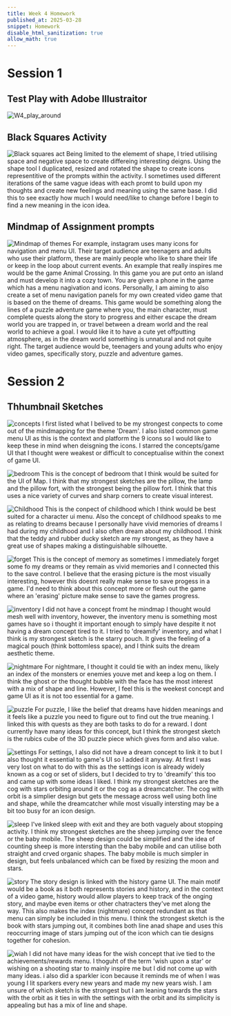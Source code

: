 ```yaml
---
title: Week 4 Homework
published_at: 2025-03-28
snippet: Homework
disable_html_sanitization: true
allow_math: true
---
```


# Session 1
## Test Play with Adobe Illustraitor
![W4_play_around](W4_play_around.png)

## Black Squares Activity
![Black squares act](W4_blacksquares.png)
Being limited to the elememt of shape, I tried utilising space and negative space to create differeing interesting deigns. Using the shape tool I duplicated, resized and rotated the shape to create icons representitive of the prompts within the activity. I sometimes used different iterations of the same vague ideas with each promt to build upon my thoughts and create new feelings and meaning using the same base. I did this to see exactly how much I would need/like to change before I begin to find a new meaning in the icon idea.

## Mindmap of Assignment prompts
![Mindmap of themes](Mindmap_of_themes.png)
For example, instagram uses many icons for navigation and menu UI. Their target audience are teenagers and adults who use their platform, these are mainly people who like to share their life or keep in the loop about current events.
An example that really inspires me would be the game Animal Crossing. In this game you are put onto an island and must develop it into a cozy town. You are given a phone in the game which has a menu nagivation and icons. Personally, I am aiming to also create a set of menu navigation panels for my own created video game that is based on the theme of dreams. This game would be something along the lines of a puzzle adventure game where you, the main character, must complete quests along the story to progress and either escape the dream world you are trapped in, or travel between a dream world and the real world to achieve a goal. I would like it to have a cute yet offputting atmosphere, as in the dream world something is unnatural and not quite right. The target audience would be, teenagers and young adults who enjoy video games, specifically story, puzzle and adventure games.

# Session 2
## Thhumbnail Sketches
![concepts](Thhumbnailing_concepts.png)
I first listed what I belived to be my strongest conpects to come out of the mindmapping for the theme 'Dream'. I also listed common game menu UI as this is the context and platform the 9 icons so I would like to keep these in mind when deisgning the icons. I starred the concepts/game UI that I thought were weakest or difficult to conceptualise within the conext of game UI.

![bedroom](Thhumbnailing_bedroom.png)
This is the concept of bedroom that I think would be suited for the UI of Map. I think that my strongest sketches are the pillow, the lamp and the pillow fort, with the strongest being the pillow fort. I think that this uses a nice variety of curves and sharp corners to create visual interest.

![Childhood](Thhumbnailing_childhood.png)
This is the conpect of childhood which I think would be best suited for a character ui menu. Also the concept of childhood speaks to me as relating to dreams because I personally have vivid memories of dreams I had during my childhood and I also often dream about my childhood. I think that the teddy and rubber ducky sketch are my strongest, as they have a great use of shapes making a distinguishable silhouette.

![forget](Thhumbnailing_forget.png)
This is the concept of memory as sometimes I immediately forget some fo my dreams or they remain as vivid memories and I connected this to the save control. I believe that the erasing picture is the most visually interesting, however this doesnt really make sense to save progess in a game. I'd need to think about this concept more or flesh out the game where an 'erasing' picture make sense to save the games progress.

![inventory](Thhumbnailing_Inventory.png)
I did not have a concept fromt he mindmap I thought would mesh well with inventory, however, the inventory menu is something most games have so i thought it important enough to simply have despite it not having a dream concept tired to it. I tried to 'dreamify' inventory, and what I think is my strongest sketch is the starry pouch. It gives the feeling of a magical pouch (think bottomless space), and I think suits the dream aesthetic theme.

![nightmare](Thhumbnailing_nightmare.png)
For nightmare, I thought it could tie with an index menu, likely an index of the monsters or enemies youve met and keep a log on them. I think the ghost or the thought bubble with the face has the most interest with a mix of shape and line. However, I feel this is the weekest concept and game UI as it is not too essential for a game.

![puzzle](Thhumbnailing_puzzle.png)
For puzzle, I like the belief that dreams have hidden meanings and it feels like a puzzle you need to figure out to find out the true meaning. I linked this with quests as they are both tasks to do for a reward. I dont currently have many ideas for this concept, but I think the strongest sketch is the rubics cube of the 3D puzzle piece which gives form and also value.

![settings](Thhumbnailing_settings.png)
For settings, I also did not have a dream concept to link it to but I also thought it essential to game's UI so I added it anyway. At first I was very lost on what to do with this as the settings icon is already widely known as a cog or set of sliders, but I decided to try to 'dreamify' this too and came up with some ideas I liked. I think my strongest sketches are the cog with stars orbiting around it or the cog as a dreamcatcher. The cog with orbit is a simplier design but gets the message across well using both line and shape, while the dreamcatcher while most visually intersting may be a bit too busy for an icon design.

![sleep](Thhumbnailing_sleep.png)
I've linked sleep with exit and they are both vaguely about stopping activity. I think my strongest sketches are the sheep jumping over the fence or the baby mobile. The sheep design could be simplified and the idea of counting sheep is more intersting than the baby mobile and can utilise both straight and crved organic shapes. The baby mobile is much simpler in design, but feels unbalanced which can be fixed by resizing the moon and stars.

![story](Thhumbnailing_story.png)
The story design is linked with the history game UI. The main motif would be a book as it both represents stories and history, and in the context of a video game, history would allow players to keep track of the onging story, and maybe even items or other chatracters they've met along the way. This also makes the index (nightmare) concept redundant as that menu can simply be included in this menu. I think the strongest sketch is the book with stars jumping out, it combines both line anad shape and uses this reoccurring image of stars jumping out of the icon which can tie designs together for cohesion.

![wiah](Thhumbnailing_wish.png)
I did not have many ideas for the wish concept that ive tied to the achievements/rewards menu. I thoguht of the term 'wish upon a star' or wishing on a shooting star to mainly inspire me but I did not come up with many ideas. i also did a sparkler icon because it reminds me of when I was young I lit sparkers every new years and made my new years wish. I am unsure of which sketch is the strongest but I am leaning towards the stars with the orbit as it ties in with the settings with the orbit and its simplicity is appealing but has a mix of line and shape.

